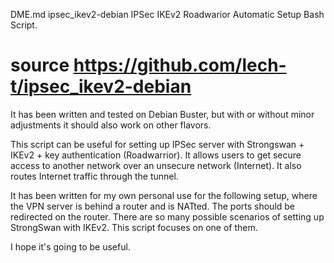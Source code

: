 DME.md
ipsec_ikev2-debian
IPSec IKEv2 Roadwarior Automatic Setup Bash Script.

# source https://github.com/lech-t/ipsec_ikev2-debian

It has been written and tested on Debian Buster, but with or without minor adjustments it should also work on other flavors.

This script can be useful for setting up IPSec server with Strongswan + IKEv2 + key authentication (Roadwarrior). It allows users to get secure access to another network over an unsecure network (Internet). It also routes Internet traffic through the tunnel.

It has been written for my own personal use for the following setup, where the VPN server is behind a router and is NATted. The ports should be redirected on the router. There are so many possible scenarios of setting up StrongSwan with IKEv2. This script focuses on one of them.

I hope it's going to be useful.
